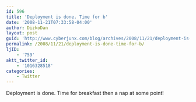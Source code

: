 ```yaml
---
id: 596
title: 'Deployment is done. Time for b'
date: '2008-11-21T07:33:58-04:00'
author: DizkoDan
layout: post
guid: 'http://www.cyberjunx.com/blog/archives/2008/11/21/deployment-is-done-time-for-b/'
permalink: /2008/11/21/deployment-is-done-time-for-b/
ljID:
    - '759'
aktt_twitter_id:
    - '1016328518'
categories:
    - Twitter
---
```


Deployment is done. Time for breakfast then a nap at some point!